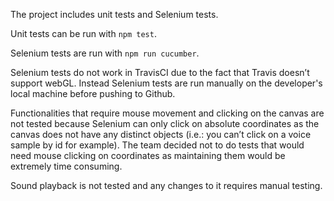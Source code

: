 The project includes unit tests and Selenium tests.

Unit tests can be run with `npm test`. 

Selenium tests are run with `npm run cucumber`.

Selenium tests do not work in TravisCI due to the fact that Travis doesn’t support webGL. Instead Selenium tests are run manually on the developer's local machine before pushing to Github.

Functionalities that require mouse movement and clicking on the canvas are not tested because Selenium can only click on absolute coordinates as the canvas does not have any distinct objects (i.e.: you can’t click on a voice sample by id for example). The team decided not to do tests that would need mouse clicking on coordinates as maintaining them would be extremely time consuming. 

Sound playback is not tested and any changes to it requires manual testing.

